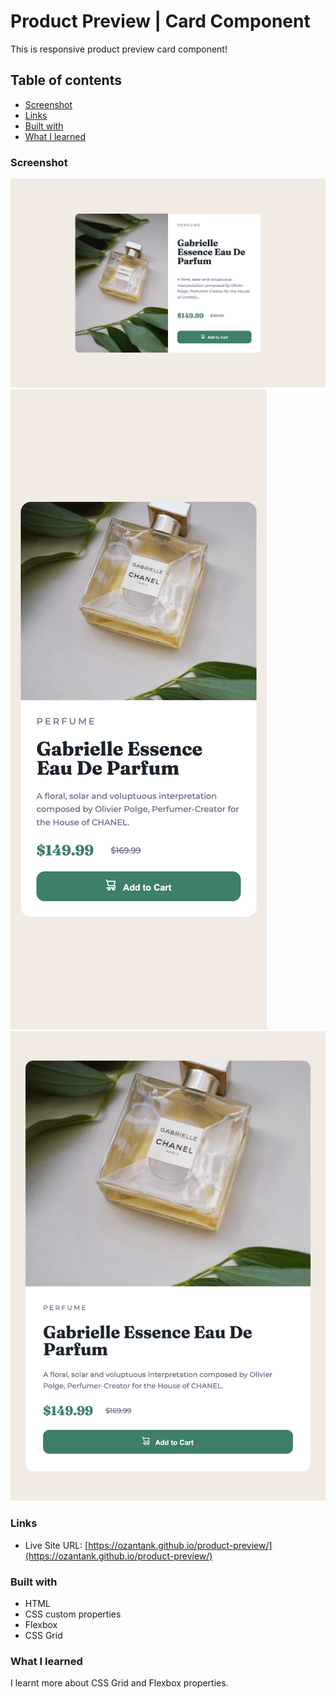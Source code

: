 # Product Preview | Card Component

This is responsive product preview card component!

## Table of contents

- [Screenshot](#screenshot)
- [Links](#links)
- [Built with](#built-with)
- [What I learned](#what-i-learned)

### Screenshot

![SS](/images/product-preview.png)
![SS-375px](/images/product-preview-375.html.png)
![SS-628px](/images/product-preview-628.html.png)

### Links

- Live Site URL: [https://ozantank.github.io/product-preview/](https://ozantank.github.io/product-preview/)

### Built with

- HTML
- CSS custom properties
- Flexbox
- CSS Grid

### What I learned

I learnt more about CSS Grid and Flexbox properties.
